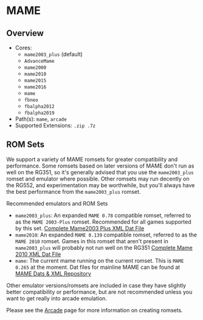 # MAME

## Overview

- Cores:
  - `mame2003_plus` (default)
  - `AdvanceMame`
  - `mame2000`
  - `mame2010`
  - `mame2015`
  - `mame2016`
  - `mame`
  - `fbneo`
  - `fbalpha2012`
  - `fbalpha2019`
- Path(s): `mame`, `arcade`
- Supported Extensions: `.zip .7z`

## ROM Sets

We support a variety of MAME romsets for greater compatibility and performance. Some romsets based on later versions of MAME don't run as well on the RG351, so it's generally advised that you use the `mame2003_plus` romset and emulator where possible. Other romsets may run decently on the RG552, and experimentation may be worthwhile, but you'll always have the best performance from the `mame2003_plus` romset.

Recommended emulators and ROM Sets
- `mame2003_plus`: An expanded `MAME 0.78` compatible romset, referred to as the `MAME 2003-Plus` romset. Recommended for all games supported by this set. [Complete Mame2003 Plus XML Dat File](https://raw.githubusercontent.com/libretro/mame2003-plus-libretro/master/metadata/mame2003-plus.xml)
- `mame2010`: An expanded `MAME 0.139` compatible romset, referred to as the `MAME 2010` romset. Games in this romset that aren't present in `mame2003_plus` will probably not run well on the RG351 [Complete Mame 2010 XML Dat File](https://raw.githubusercontent.com/libretro/mame2010-libretro/master/metadata/mame2010.xml)
- `mame`: The current mame running on the current romset. This is `MAME 0.265` at the moment. Dat files for mainline MAME can be found at [MAME Dats & XML Repository](https://www.progettosnaps.net/dats/MAME/)

Other emulator versions/romsets are included in case they have slightly better compatibility or performance, but are not recommended unless you want to get really into arcade emulation.

Please see the [Arcade](/guides/arcade) page for more information on creating romsets.
